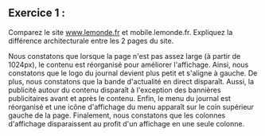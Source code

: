 ## Exercice 1 :

Comparez le site www.lemonde.fr et mobile.lemonde.fr. Expliquez la différence
architecturale entre les 2 pages du site.

Nous constatons que lorsque la page n'est pas assez large (à partir de 1024px),
le contenu est réorganisé pour améliorer l'affichage. Ainsi, nous constatons que
le logo du journal devient plus petit et s'aligne à gauche. De plus, nous constatons
que la bande d'actualité en direct disparaît. Aussi, la publicité autour du contenu
disparaît à l'exception des bannières publicitaires avant et après le contenu.
Enfin, le menu du journal est réorganisé et une icône d'affichage du menu apparaît
sur le coin supérieur gauche de la page. Finalement, nous constatons que les
colonnes d'affichage disparaissent au profit d'un affichage en une seule colonne.
